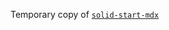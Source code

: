 Temporary copy of [`solid-start-mdx`](https://github.com/solidjs/solid-start/blob/main/packages/mdx)
